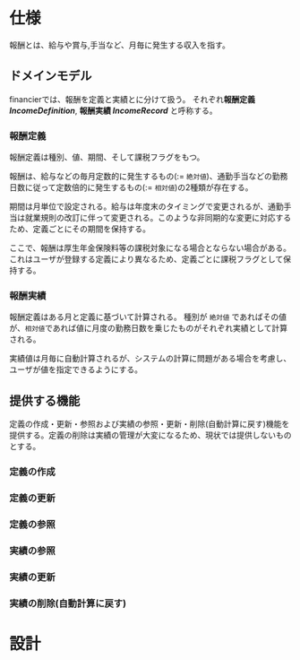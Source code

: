 # 仕様

報酬とは、給与や賞与,手当など、月毎に発生する収入を指す。

## ドメインモデル

financierでは、報酬を定義と実績とに分けて扱う。
それぞれ**報酬定義 _IncomeDefinition_**, **報酬実績 _IncomeRecord_** と呼称する。

### 報酬定義

報酬定義は種別、値、期間、そして課税フラグをもつ。

報酬は、給与などの毎月定数的に発生するもの(:= `絶対値`)、通勤手当などの勤務日数に従って定数倍的に発生するもの(:= `相対値`)の2種類が存在する。

期間は月単位で設定される。給与は年度末のタイミングで変更されるが、通勤手当は就業規則の改訂に伴って変更される。このような非同期的な変更に対応するため、定義ごとにその期間を保持する。

ここで、報酬は厚生年金保険料等の課税対象になる場合とならない場合がある。これはユーザが登録する定義により異なるため、定義ごとに課税フラグとして保持する。

### 報酬実績

報酬定義はある月と定義に基づいて計算される。
種別が `絶対値` であればその値が、`相対値`であれば値に月度の勤務日数を乗じたものがそれぞれ実績として計算される。

実績値は月毎に自動計算されるが、システムの計算に問題がある場合を考慮し、ユーザが値を指定できるようにする。

## 提供する機能

定義の作成・更新・参照および実績の参照・更新・削除(自動計算に戻す)機能を提供する。定義の削除は実績の管理が大変になるため、現状では提供しないものとする。

### 定義の作成

### 定義の更新

### 定義の参照

### 実績の参照

### 実績の更新

### 実績の削除(自動計算に戻す)

# 設計
